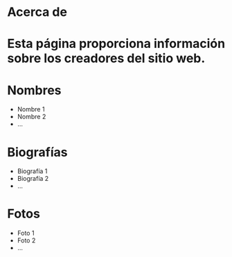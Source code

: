 # Acerca de

# Esta página proporciona información sobre los creadores del sitio web.

# Nombres
* Nombre 1
* Nombre 2
* ...

# Biografías
* Biografía 1
* Biografía 2
* ...

# Fotos
* Foto 1
* Foto 2
* ...
